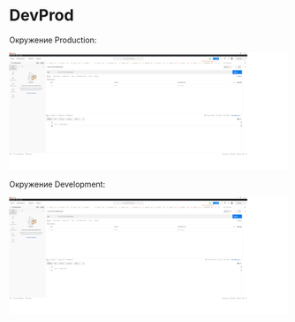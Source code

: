# DevProd
 
Окружение Production:

 ![alt text](screenshots/6_1.png)
 
 Окружение Development:
 
  ![alt text](screenshots/6_2.png)
